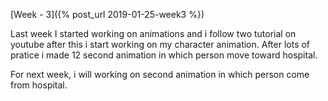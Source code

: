 [Week - 3]({% post_url 2019-01-25-week3 %})

Last week I started working on animations and i follow two tutorial on youtube after this i start working on my character animation. After lots of pratice i made 12 second animation in which person move toward hospital.

For next week, i will working on second animation in which person come from hospital.

